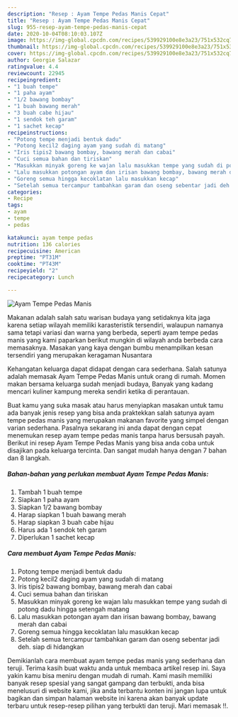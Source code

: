 ```yaml
---
description: "Resep : Ayam Tempe Pedas Manis Cepat"
title: "Resep : Ayam Tempe Pedas Manis Cepat"
slug: 955-resep-ayam-tempe-pedas-manis-cepat
date: 2020-10-04T08:10:03.107Z
image: https://img-global.cpcdn.com/recipes/539929100e8e3a23/751x532cq70/ayam-tempe-pedas-manis-foto-resep-utama.jpg
thumbnail: https://img-global.cpcdn.com/recipes/539929100e8e3a23/751x532cq70/ayam-tempe-pedas-manis-foto-resep-utama.jpg
cover: https://img-global.cpcdn.com/recipes/539929100e8e3a23/751x532cq70/ayam-tempe-pedas-manis-foto-resep-utama.jpg
author: Georgie Salazar
ratingvalue: 4.4
reviewcount: 22945
recipeingredient:
- "1 buah tempe"
- "1 paha ayam"
- "1/2 bawang bombay"
- "1 buah bawang merah"
- "3 buah cabe hijau"
- "1 sendok teh garam"
- "1 sachet kecap"
recipeinstructions:
- "Potong tempe menjadi bentuk dadu"
- "Potong kecil2 daging ayam yang sudah di matang"
- "Iris tipis2 bawang bombay, bawang merah dan cabai"
- "Cuci semua bahan dan tiriskan"
- "Masukkan minyak goreng ke wajan lalu masukkan tempe yang sudah di potong dadu hingga setengah matang"
- "Lalu masukkan potongan ayam dan irisan bawang bombay, bawang merah dan cabai"
- "Goreng semua hingga kecoklatan lalu masukkan kecap"
- "Setelah semua tercampur tambahkan garam dan oseng sebentar jadi deh. siap di hidangkan"
categories:
- Recipe
tags:
- ayam
- tempe
- pedas

katakunci: ayam tempe pedas 
nutrition: 136 calories
recipecuisine: American
preptime: "PT31M"
cooktime: "PT43M"
recipeyield: "2"
recipecategory: Lunch

---
```



![Ayam Tempe Pedas Manis](https://img-global.cpcdn.com/recipes/539929100e8e3a23/751x532cq70/ayam-tempe-pedas-manis-foto-resep-utama.jpg)

Makanan adalah salah satu warisan budaya yang setidaknya kita jaga karena setiap wilayah memiliki karasteristik tersendiri, walaupun namanya sama tetapi variasi dan warna yang berbeda, seperti ayam tempe pedas manis yang kami paparkan berikut mungkin di wilayah anda berbeda cara memasaknya. Masakan yang kaya dengan bumbu menampilkan kesan tersendiri yang merupakan keragaman Nusantara



Kehangatan keluarga dapat didapat dengan cara sederhana. Salah satunya adalah memasak Ayam Tempe Pedas Manis untuk orang di rumah. Momen makan bersama keluarga sudah menjadi budaya, Banyak yang kadang mencari kuliner kampung mereka sendiri ketika di perantauan.

Buat kamu yang suka masak atau harus menyiapkan masakan untuk tamu ada banyak jenis resep yang bisa anda praktekkan salah satunya ayam tempe pedas manis yang merupakan makanan favorite yang simpel dengan varian sederhana. Pasalnya sekarang ini anda dapat dengan cepat menemukan resep ayam tempe pedas manis tanpa harus bersusah payah.
Berikut ini resep Ayam Tempe Pedas Manis yang bisa anda coba untuk disajikan pada keluarga tercinta. Dan sangat mudah hanya dengan 7 bahan dan 8 langkah.


<!--inarticleads1-->

##### Bahan-bahan yang perlukan membuat Ayam Tempe Pedas Manis:

1. Tambah 1 buah tempe
1. Siapkan 1 paha ayam
1. Siapkan 1/2 bawang bombay
1. Harap siapkan 1 buah bawang merah
1. Harap siapkan 3 buah cabe hijau
1. Harus ada 1 sendok teh garam
1. Diperlukan 1 sachet kecap




<!--inarticleads2-->

##### Cara membuat  Ayam Tempe Pedas Manis:

1. Potong tempe menjadi bentuk dadu
1. Potong kecil2 daging ayam yang sudah di matang
1. Iris tipis2 bawang bombay, bawang merah dan cabai
1. Cuci semua bahan dan tiriskan
1. Masukkan minyak goreng ke wajan lalu masukkan tempe yang sudah di potong dadu hingga setengah matang
1. Lalu masukkan potongan ayam dan irisan bawang bombay, bawang merah dan cabai
1. Goreng semua hingga kecoklatan lalu masukkan kecap
1. Setelah semua tercampur tambahkan garam dan oseng sebentar jadi deh. siap di hidangkan




Demikianlah cara membuat ayam tempe pedas manis yang sederhana dan teruji. Terima kasih buat waktu anda untuk membaca artikel resep ini. Saya yakin kamu bisa meniru dengan mudah di rumah. Kami masih memiliki banyak resep spesial yang sangat gampang dan terbukti, anda bisa menelusuri di website kami, jika anda terbantu konten ini jangan lupa untuk bagikan dan simpan halaman website ini karena akan banyak update terbaru untuk resep-resep pilihan yang terbukti dan teruji. Mari memasak !!. 
